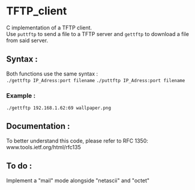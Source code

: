 <h1>TFTP_client </h1>
C implementation of a TFTP client.<br>
Use <code>puttftp</code> to send a file to a TFTP server and <code>gettftp</code> to download a file from said server. <br>
<h2>Syntax :</h2>
Both functions use the same syntax : <br>
<code>./gettftp IP_Adress:port filename</code>
<code>./puttftp IP_Adress:port filename</code>
<h3>Example :</h3>
  <code>./gettftp 192.168.1.62:69 wallpaper.png</code>
<h2>Documentation : </h2>
To better understand this code, please refer to RFC 1350:  
www.tools.ietf.org/html/rfc135
<h2>To do :</h2>
Implement a "mail" mode alongside "netascii" and "octet"
